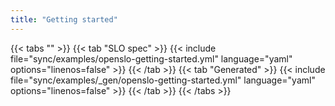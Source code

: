 ```yaml
---
title: "Getting started"
---
```


{{< tabs "" >}}
{{< tab "SLO spec" >}}
{{< include file="sync/examples/openslo-getting-started.yml" language="yaml" options="linenos=false" >}}
{{< /tab >}}
{{< tab "Generated" >}}
{{< include file="sync/examples/_gen/openslo-getting-started.yml" language="yaml" options="linenos=false" >}}
{{< /tab >}}
{{< /tabs >}}
